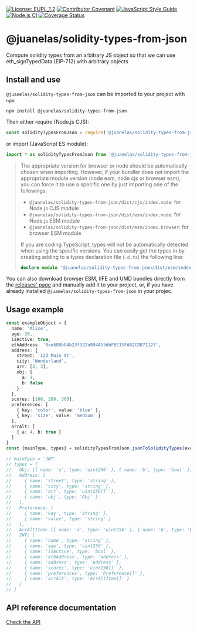 [![License: EUPL_1.2](https://img.shields.io/badge/License-EUPL_1.2-yellow.svg)](LICENSE)
[![Contributor Covenant](https://img.shields.io/badge/Contributor%20Covenant-2.1-4baaaa.svg)](CODE_OF_CONDUCT.md)
[![JavaScript Style Guide](https://img.shields.io/badge/code_style-standard-brightgreen.svg)](https://standardjs.com)
[![Node.js CI](https://github.com/juanelas/solidity-types-from-json/actions/workflows/build-and-test.yml/badge.svg)](https://github.com/juanelas/solidity-types-from-json/actions/workflows/build-and-test.yml)
[![Coverage Status](https://coveralls.io/repos/github/juanelas/solidity-types-from-json/badge.svg?branch=refs/tags/v0.1.5)](https://coveralls.io/github/juanelas/solidity-types-from-json?branch=refs/tags/v1.0.0)

# @juanelas/solidity-types-from-json

Compute solidity types from an arbitrary JS object so that we can use eth_signTypedData (EIP-712) with arbitrary objects

## Install and use

`@juanelas/solidity-types-from-json` can be imported to your project with `npm`:

```console
npm install @juanelas/solidity-types-from-json
```

Then either require (Node.js CJS):

```javascript
const solidityTypesFromJson = require('@juanelas/solidity-types-from-json')
```

or import (JavaScript ES module):

```javascript
import * as solidityTypesFromJson from '@juanelas/solidity-types-from-json'
```

> The appropriate version for browser or node should be automatically chosen when importing. However, if your bundler does not import the appropriate module version (node esm, node cjs or browser esm), you can force it to use a specific one by just importing one of the followings:
>
> - `@juanelas/solidity-types-from-json/dist/cjs/index.node`: for Node.js CJS module
> - `@juanelas/solidity-types-from-json/dist/esm/index.node`: for Node.js ESM module
> - `@juanelas/solidity-types-from-json/dist/esm/index.browser`: for browser ESM module
>
> If you are coding TypeScript, types will not be automatically detected when using the specific versions. You can easily get the types in by creating adding to a types declaration file (`.d.ts`) the following line:
>
> ```typescript
> declare module '@juanelas/solidity-types-from-json/dist/esm/index.browser' // use the specific file you were importing
> ```

You can also download browser ESM, IIFE and UMD bundles directly from the [releases' page](https://github.com/juanelas/solidity-types-from-json/releases) and manually add it to your project, or, if you have already installed `@juanelas/solidity-types-from-json` in your projec.

## Usage example

```typescript
const exampleObject = {
  name: 'Alice',
  age: 30,
  isActive: true,
  ethAddress: '0xe688b84b23f322a994A53dbF8E15FA82CDB71127',
  address: {
    street: '123 Main St',
    city: 'Wonderland',
    arr: [2, 3],
    obj: {
      a: 1,
      b: false
    }
  },
  scores: [100, 200, 300],
  preferences: [
    { key: 'color', value: 'blue' },
    { key: 'size', value: 'medium' }
  ],
  arrAlt: [
    { a: 4, b: true }
  ]
}
const {mainType, types} = solidityTypesFromJson.jsonToSolidityTypes(exampleObject, { mainTypeName: 'JWT' })

// mainType = 'JWT'
// types = {
//   Obj: [{ name: 'a', type: 'uint256' }, { name: 'b', type: 'bool' }],
//   Address: [
//     { name: 'street', type: 'string' },
//     { name: 'city', type: 'string' },
//     { name: 'arr', type: 'uint256[]' },
//     { name: 'obj', type: 'Obj' }
//   ],
//   Preference: [
//     { name: 'key', type: 'string' },
//     { name: 'value', type: 'string' }
//   ],
//   ArrAltItem: [{ name: 'a', type: 'uint256' }, { name: 'b', type: 'bool' }],
//   JWT: [
//     { name: 'name', type: 'string' },
//     { name: 'age', type: 'uint256' },
//     { name: 'isActive', type: 'bool' },
//     { name: 'ethAddress', type: 'address' },
//     { name: 'address', type: 'Address' },
//     { name: 'scores', type: 'uint256[]' },
//     { name: 'preferences', type: 'Preference[]' },
//     { name: 'arrAlt', type: 'ArrAltItem[]' }
//   ]
// }
```

## API reference documentation

[Check the API](docs/API.md)
